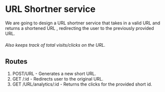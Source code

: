 # URL Shortner service

We are going to design a URL shortner service that takes in a valid URL and returns a shortened URL , redirecting the user to the previously provided URL.
###### Also keeps track of total visits/clicks on the URL.

## Routes

1. POST/URL - Generates a new short URL.
2. GET /:id - Redirects user to the original URL.
3. GET /URL/analytics/:id - Returns the clicks for the provided short id.